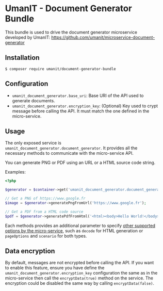 # UmanIT - Document Generator Bundle

This bundle is used to drive the document generator microservice developed by UmanIT:
https://github.com/umanit/microservice-document-generator

## Installation

`$ composer require umanit/document-generator-bundle`

## Configuration

* `umanit_document_generator.base_uri`: Base URI of the API used to generate documents.
* `umanit_document_generator.encryption_key`: (Optional) Key used to crypt message before calling the API. It must
match the one defined in the micro-service.

## Usage

The only exposed service is `umanit_document_generator.document_generator`. It provides all the necessary methods to
communicate with the micro-service API.

You can generate PNG or PDF using an URL or a HTML source code string.

Examples:

```php
<?php

$generator = $container->get('umanit_document_generator.document_generator');

// Get a PNG of https://www.google.fr
$image = $generator->generatePngFromUrl('https://www.google.fr');

// Get a PDF from a HTML code source
$pdf = $generator->generatePdfFromHtml('<html><body>Hello World!</body></html>');
```

Each methods provides an additional parameter to specify [other supported options by the micro-service](https://github.com/umanit/microservice-document-generator#parameters),
such as `decode` for HTML generation or `pageOptions` and `scenario` for both types.

## Data encryption

By default, messages are not encrypted before calling the API. If you want to enable this feature, ensure you have
define the `umanit_document_generator.encryption_key` configuration the same as in the micro-service then call the
`encryptData(true)` method on the service. The encryption could be disabled the same way by calling
`encryptData(false)`.
